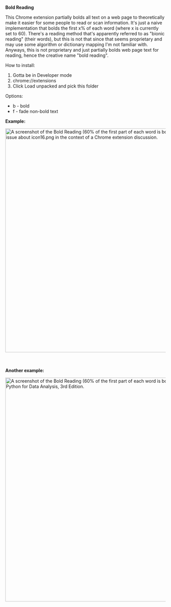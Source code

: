 **Bold Reading**

This Chrome extension partially bolds all text on a web page to theoretically make it easier for some people to read or scan information. It's just a naive implementation that bolds the first x% of each word (where x is currently set to 60). There's a reading method that's apparently referred to as "bionic reading" (their words), but this is not that since that seems proprietary and may use some algorithm or dictionary mapping I'm not familiar with. Anyways, this is not proprietary and just partially bolds web page text for reading, hence the creative name "bold reading".

How to install:
1. Gotta be in Developer mode 
2. chrome://extensions
3. Click Load unpacked and pick this folder

Options:
- b - bold 
- f - fade non-bold text

**Example:**

<img width="700" alt="A screenshot of the Bold Reading (60% of the first part of each word is bolded) applied to a Github issue about icon16.png in the context of a Chrome extension discussion." src="https://github.com/blakefrederick/bold-reading/assets/4672139/393253a6-3365-4bf5-b78d-633a21d20b4d">

<br/><br/>
**Another example:**

<img width="700" alt="A screenshot of the Bold Reading (60% of the first part of each word is bolded) applied a snippet of Python for Data Analysis, 3rd Edition." src="https://github.com/blakefrederick/bold-reading/assets/4672139/5026c7a0-d5e6-4c03-874f-50ec4c20fbcd">
